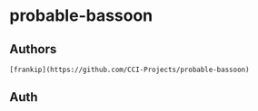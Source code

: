 # probable-bassoon

## Authors

    [frankip](https://github.com/CCI-Projects/probable-bassoon)

## Auth

